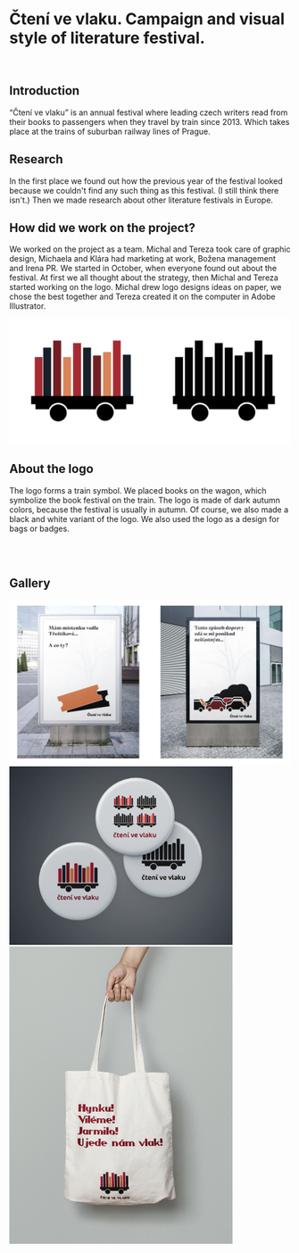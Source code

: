 # Čtení ve vlaku. Campaign and visual style of literature festival.
<br />

## Introduction

“Čtení ve vlaku” is an annual festival where leading czech writers read from their books to passengers when they travel by train since 2013. 
Which takes place at the trains of suburban railway lines of Prague.

## Research

In the first place we found out how the previous year of the festival looked because we couldn't find any such thing as this festival. (I still think there isn't.) 
Then we made research about other literature festivals in Europe. 

## How did we work on the project?

We worked on the project as a team. Michal and Tereza took care of graphic design, Michaela and Klára had marketing at work, Božena management and Irena PR.
We started in October, when everyone found out about the festival. At first we all thought about the strategy, then Michal and Tereza started working on the logo. 
Michal drew logo designs ideas on paper, we chose the best together and Tereza created it on the computer in Adobe Illustrator.

<img src="./images/logo-cteni2.png" alt="logo-cteni2.png" width="1000"/>

## About the logo

The logo forms a train symbol. We placed books on the wagon, which symbolize the book festival on the train. 
The logo is made of dark autumn colors, because the festival is usually in autumn. Of course, we also made a black and white variant of the logo. 
We also used the logo as a design for bags or badges.

<br/>
<br/>


## Gallery
<img src="./images/billboards.jpg" alt="billboards.jpg" width="1000"/>
<img src="./images/placky.jpg" alt="placky.jpg" width="400"/>
<img src="./images/TASKA_slogan1.jpg" alt="TASKA_slogan1.jpg" width="400"/>



